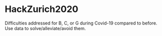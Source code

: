 # HackZurich2020
Difficulties addressed for B, C, or G during Covid-19 compared to before. Use data to solve/alleviate/avoid them.
